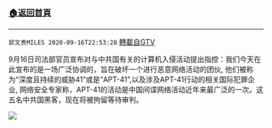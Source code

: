 ﻿###  [:house:返回首頁](https://github.com/ourhimalayas/txt)
---

`郭文贵MILES 2020-09-16T22:53:28` [轉載自GTV](https://gtv.org/web/#/UserInfo/5e596957357cc612d35a8044)

9月16日司法部官员宣布对与中共国有关的计算机入侵活动提出指控：我们今天在此宣布的是一场广泛协调的，旨在破坏一个进行恶意网络活动的团伙, 他们被称为“深度且持续的威胁41”或是“APT-41”,以及涉及APT-41行动的相关国际犯罪企业, 网络安全专家称，APT-41的活动是中国间谍网络活动近年来最广泛的一次。这五名中共国黑客，现在将被拘留等待审判。

[![](https://filegroup.gtv.org/cdn-cgi/image/width=600/https://filegroup.gtv.org/group3/default/20200916/22/53/0/d5a3c7988356e77287480179536d6006)](https://filegroup.gtv.org/group3/default/20200916/22/53/0/0153e83c37ed98bdf25d1b79140ad5c2.MOV)